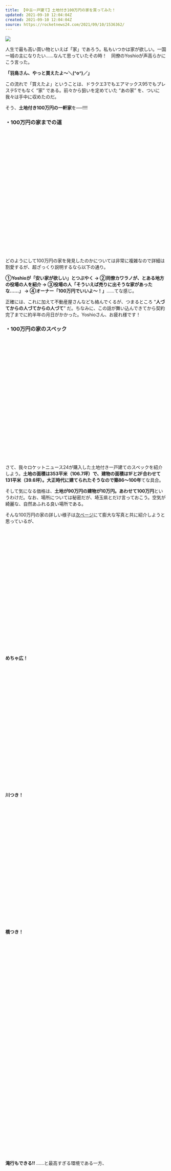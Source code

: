 ```yaml
---
title: 【中古一戸建て】土地付き100万円の家を買ってみた！
updated: 2021-09-10 12:04:04Z
created: 2021-09-10 12:04:04Z
source: https://rocketnews24.com/2021/09/10/1536362/
---
```


![](https://rocketnews24.com/2021/09/10/1536362/480)

人生で最も高い買い物といえば「家」であろう。私もいつかは家が欲しい。一国一城の主になりたい……なんて思っていたその時！　同僚のYoshioが声高らかにこう言った。

**「羽鳥さん、やっと買えたよ〜＼(^o^)／」**

この流れで「買えたよ」ということは、ドラクエ3でもエアマックス95でもプレステ5でもなく “家” である。前々から狙いを定めていた “あの家” を、ついに我々は手中に収めたのだ。

そう、**土地付き100万円の一軒家**を──!!!!

### ・100万円の家までの道

![](data:image/svg+xml;base64,PHN2ZyBoZWlnaHQ9IjQ4MCIgd2lkdGg9IjY0MCIgeG1sbnM9Imh0dHA6Ly93d3cudzMub3JnLzIwMDAvc3ZnIiB2ZXJzaW9uPSIxLjEiIC8+)

どのようにして100万円の家を発見したのかについては非常に複雑なので詳細は割愛するが、超ざっくり説明するなら以下の通り。

**①Yoshioが「安い家が欲しい」とつぶやく → ②同僚カワラノが、とある地方の役場の人を紹介 → ③役場の人「そういえば売りに出そうな家があったな……」 → ④オーナー「100万円でいいよ〜！」**……てな感じ。

正確には、これに加えて不動産屋さんなども絡んでくるが、つまるところ “**人づてからの人づてからの人づて**” だ。ちなみに、この話が舞い込んできてから契約完了までに約半年の月日がかかった。Yoshioさん、お疲れ様です！

### ・100万円の家のスペック

![](data:image/svg+xml;base64,PHN2ZyBoZWlnaHQ9IjQ4MCIgd2lkdGg9IjY0MCIgeG1sbnM9Imh0dHA6Ly93d3cudzMub3JnLzIwMDAvc3ZnIiB2ZXJzaW9uPSIxLjEiIC8+)

さて、我々ロケットニュース24が購入した土地付き一戸建てのスペックを紹介しよう。**土地の面積は353平米（106.7坪）**で、**建物の面積は1Fと2F合わせて131平米（39.6坪）**。大正時代に建てられたそうなので**築86〜100年**てな具合。

そして気になる価格は、**土地が90万円の建物が10万円。あわせて100万円**というわけだ。なお、場所については秘密だが、埼玉県とだけ言っておこう。空気が綺麗な、自然あふれる良い場所である。

そんな100万円の家の詳しい様子は[次ページ](http://rocketnews24.com/?p=1536362&page=2)にて膨大な写真と共に紹介しようと思っているが、

![](data:image/svg+xml;base64,PHN2ZyBoZWlnaHQ9IjQ4MCIgd2lkdGg9IjY0MCIgeG1sbnM9Imh0dHA6Ly93d3cudzMub3JnLzIwMDAvc3ZnIiB2ZXJzaW9uPSIxLjEiIC8+)

**めちゃ広！**

![](data:image/svg+xml;base64,PHN2ZyBoZWlnaHQ9IjQ4MCIgd2lkdGg9IjY0MCIgeG1sbnM9Imh0dHA6Ly93d3cudzMub3JnLzIwMDAvc3ZnIiB2ZXJzaW9uPSIxLjEiIC8+)

**川つき！**

![](data:image/svg+xml;base64,PHN2ZyBoZWlnaHQ9IjQ4MCIgd2lkdGg9IjY0MCIgeG1sbnM9Imh0dHA6Ly93d3cudzMub3JnLzIwMDAvc3ZnIiB2ZXJzaW9uPSIxLjEiIC8+)

**橋つき！**

![](data:image/svg+xml;base64,PHN2ZyBoZWlnaHQ9Ijg1MyIgd2lkdGg9IjY0MCIgeG1sbnM9Imh0dHA6Ly93d3cudzMub3JnLzIwMDAvc3ZnIiB2ZXJzaW9uPSIxLjEiIC8+)

**滝行もできる!!**
……と最高すぎる環境である一方、

![](data:image/svg+xml;base64,PHN2ZyBoZWlnaHQ9IjQ4MCIgd2lkdGg9IjY0MCIgeG1sbnM9Imh0dHA6Ly93d3cudzMub3JnLzIwMDAvc3ZnIiB2ZXJzaW9uPSIxLjEiIC8+)

![](data:image/svg+xml;base64,PHN2ZyBoZWlnaHQ9Ijg1MyIgd2lkdGg9IjY0MCIgeG1sbnM9Imh0dHA6Ly93d3cudzMub3JnLzIwMDAvc3ZnIiB2ZXJzaW9uPSIxLjEiIC8+)

![](data:image/svg+xml;base64,PHN2ZyBoZWlnaHQ9IjQ4MCIgd2lkdGg9IjY0MCIgeG1sbnM9Imh0dHA6Ly93d3cudzMub3JnLzIwMDAvc3ZnIiB2ZXJzaW9uPSIxLjEiIC8+)

![](data:image/svg+xml;base64,PHN2ZyBoZWlnaHQ9IjQ4MCIgd2lkdGg9IjY0MCIgeG1sbnM9Imh0dHA6Ly93d3cudzMub3JnLzIwMDAvc3ZnIiB2ZXJzaW9uPSIxLjEiIC8+)

![](data:image/svg+xml;base64,PHN2ZyBoZWlnaHQ9IjQ4MCIgd2lkdGg9IjY0MCIgeG1sbnM9Imh0dHA6Ly93d3cudzMub3JnLzIwMDAvc3ZnIiB2ZXJzaW9uPSIxLjEiIC8+)

![](data:image/svg+xml;base64,PHN2ZyBoZWlnaHQ9IjQ4MCIgd2lkdGg9IjY0MCIgeG1sbnM9Imh0dHA6Ly93d3cudzMub3JnLzIwMDAvc3ZnIiB2ZXJzaW9uPSIxLjEiIC8+)

![](data:image/svg+xml;base64,PHN2ZyBoZWlnaHQ9IjQ4MCIgd2lkdGg9IjY0MCIgeG1sbnM9Imh0dHA6Ly93d3cudzMub3JnLzIwMDAvc3ZnIiB2ZXJzaW9uPSIxLjEiIC8+)

家の周辺ならびに家の中は**けっこうスゴイことになっていた**りも……。はたして「土地付き100万円の家」の室内は、どんな状況になっているのか？　少しだけ閲覧注意！　気になる人はヘルメットをかぶりつつ、[次ページ](http://rocketnews24.com/?p=1536362&page=2)へGOGO!!

執筆：[GO羽鳥](http://rocketnews24.com/author/go/)
Photo：RocketNews24